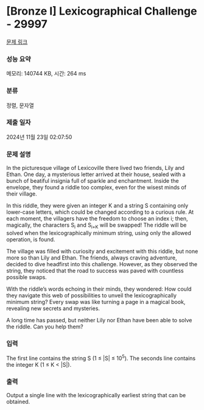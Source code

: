 # [Bronze I] Lexicographical Challenge - 29997 

[문제 링크](https://www.acmicpc.net/problem/29997) 

### 성능 요약

메모리: 140744 KB, 시간: 264 ms

### 분류

정렬, 문자열

### 제출 일자

2024년 11월 23일 02:07:50

### 문제 설명

<p>In the picturesque village of Lexicoville there lived two friends, Lily and Ethan. One day, a mysterious letter arrived at their house, sealed with a bunch of beatiful insignia full of sparkle and enchantment. Inside the envelope, they found a riddle too complex, even for the wisest minds of their village.</p>

<p>In this riddle, they were given an integer K and a string S containing only lower-case letters, which could be changed according to a curious rule. At each moment, the villagers have the freedom to choose an index i; then, magically, the characters S<sub>i</sub> and S<sub>i+K</sub> will be swapped! The riddle will be solved when the lexicographically minimum string, using only the allowed operation, is found.</p>

<p>The village was filled with curiosity and excitement with this riddle, but none more so than Lily and Ethan. The friends, always craving adventure, decided to dive headfirst into this challenge. However, as they observed the string, they noticed that the road to success was paved with countless possible swaps.</p>

<p>With the riddle’s words echoing in their minds, they wondered: How could they navigate this web of possibilities to unveil the lexicographically minimum string? Every swap was like turning a page in a magical book, revealing new secrets and mysteries.</p>

<p>A long time has passed, but neither Lily nor Ethan have been able to solve the riddle. Can you help them?</p>

### 입력 

 <p>The first line contains the string S (1 ≤ |S| ≤ 10<sup>5</sup>). The seconds line contains the integer K (1 ≤ K < |S|).</p>

### 출력 

 <p>Output a single line with the lexicographically earliest string that can be obtained.</p>

